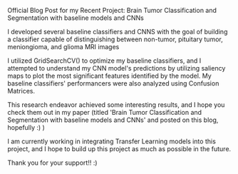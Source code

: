 Official Blog Post for my Recent Project: Brain Tumor Classification and Segmentation with baseline models and CNNs

I developed several baseline classifiers and CNNS with the goal of building a classifier 
capable of distinguishing between non-tumor, pituitary tumor, meniongioma, and glioma MRI images

I utilized GridSearchCV() to optimize my baseline classifiers, and I attempted to understand
my CNN model's predictions by utilizing saliency maps to plot the most significant features identified by the model. My baseline
classifiers' performancers were also analyzed using Confusion Matrices.

This research endeavor achieved some interesting results, and I hope you check them out in my paper
(titled 'Brain Tumor Classification and Segmentation with baseline models and CNNs' and posted on this blog, hopefully :) ) 

I am currently working in integrating Transfer Learning models into this project, and I hope to build up this project as much as possible
in the future. 

Thank you for your support!! :) 
